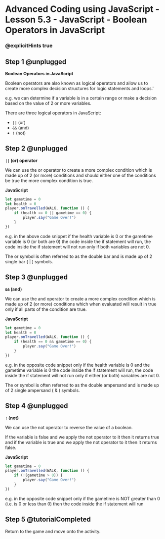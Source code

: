 # Advanced Coding using JavaScript - Lesson 5.3 - JavaScript - Boolean Operators in JavaScript

### @explicitHints true

## Step 1 @unplugged
**Boolean Operators in JavaScript**

Boolean operators are also known as logical operators and allow us to create more complex decision structures for logic statements and loops.'

e.g. we can determine if a variable is in a certain range or make a decision based on the value of 2 or more variables.

There are three logical operators in JavaScript:

- ```||``` (or)
- ```&&``` (and)
- ```!``` (not)

## Step 2 @unplugged
**```||``` (or) operator**

We can use the or operator to create a more complex condition which is made up of 2 (or more) conditions and should either one of the conditions be true the more complex condition is true.

**JavaScript**
```javascript 
let gametime = 0
let health = 0
player.onTravelled(WALK, function () {
    if (health == 0 || gametime == 0) {
        player.say("Game Over!")
    } 
})
```
e.g. in the above code snippet if the health variable is 0 or the gametime variable is 0 (or both are 0) the code inside the if statement will run, the code inside the if statement will not run only if both variables are not 0.

The or symbol is often referred to as the double bar and is made up of 2 single bar ( | ) symbols.

## Step 3 @unplugged
**```&&``` (and)**

We can use the and operator to create a more complex condition which is made up of 2 (or more) conditions which when evaluated will result in true only if all parts of the condition are true.

**JavaScript**
```javascript 
let gametime = 0
let health = 0
player.onTravelled(WALK, function () {
    if (health == 0 && gametime == 0) {
        player.say("Game Over!")
    } 
})
```

e.g. in the opposite code snippet only if the health variable is 0 and the gametime variable is 0 the code inside the if statement will run, the code inside the if statement will not run only if either (or both) variables are not 0.

The or symbol is often referred to as the double ampersand and is made up of 2 single ampersand ( & ) symbols.

## Step 4 @unplugged
**```!``` (not)**

We can use the not operator to reverse the value of a boolean.

If the variable is false and we apply the not operator to it then it returns true and if the variable is true and we apply the not operator to it then it returns
false.

**JavaScript**
```javascript 
let gametime = 0
player.onTravelled(WALK, function () {
    if (!(gametime > 0)) {
        player.say("Game Over!")
    } 
})
```

e.g. in the opposite code snippet only if the gametime is NOT greater than 0 (i.e. is 0 or less than 0) then the code inside the if statement will run

## Step 5 @tutorialCompleted
Return to the game and move onto the activity.